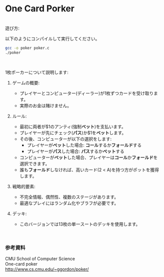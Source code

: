 # One Card Porker


<br>
遊び方:

以下のようにコンパイルして実行してください。
```sh
gcc -o poker poker.c
./poker
```
<br>

1枚ポーカーについて説明します:

1. ゲームの概要:
   - プレイヤーとコンピューター(ディーラー)が1枚ずつカードを受け取ります。
   - 実際のお金は賭けません。

2. ルール:
   - 最初に両者が$1のアンティ(強制**ベット**)を支払います。
   - プレイヤーが先にチェック(**パス**)か$1を**ベット**します。
   - その後、コンピューターが以下の選択をします:
     - プレイヤーが**ベット**した場合: **コール**するか**フォールド**する
     - プレイヤーが**パス**した場合: **パス**するか**ベット**する
   - コンピューターが**ベット**した場合、プレイヤーは**コール**か**フォールド**を選択できます。
   - 誰も**フォールド**しなければ、高いカード(2 < A)を持つ方がポットを獲得します。

3. 戦略的要素:
   - 不完全情報、偶然性、複数のステージがあります。
   - 最適なプレイにはランダム化やブラフが必要です。

4. デッキ:
   - このバージョンでは13枚の単一スートのデッキを使用します。

<br>

### 参考資料

CMU School of Computer Science<br>
One-card poker<br>
http://www.cs.cmu.edu/~ggordon/poker/

